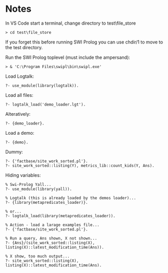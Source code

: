 # Notes

In VS Code start a terminal, change directory to test\file_store

    > cd test\file_store

If you forget this before running SWI Prolog you can use chdir/1 to move to
the test directory.

Run the SWI Prolog toplevel (must include the ampersand):

    > & 'C:\Program Files\swipl\bin\swipl.exe'

Load Logtalk:

    ?- use_module(library(logtalk)).

Load all files:

    ?- logtalk_load('demo_loader.lgt').

Alteratively:

    ?- {demo_loader}.

Load a demo:

    ?- {demo}.

Dummy:

    ?- {'factbase/site_work_sorted.pl'}.
    ?- site_work_sorted::listing(Y), metrics_lib::count_kids(Y, Ans).

Hiding variables:

    % Swi-Prolog Yall...
    ?- use_module(library(yall)).

    % Logtalk (this is already loaded by the demos loader)...
    ?- {library(metapredicates_loader)}.

    % or...
    ?- logtalk_load(library(metapredicates_loader)).

    % Action - load a larage examples file...
    ?- {'factbase/site_work_sorted.pl'}.

    % Run a query, Ans shown, X not shown...
    ?- {Ans}/(site_work_sorted::listing(X), listing(X)::latest_modification_time(Ans)).

    % X show, too much output...
    ?- site_work_sorted::listing(X), listing(X)::latest_modification_time(Ans).

